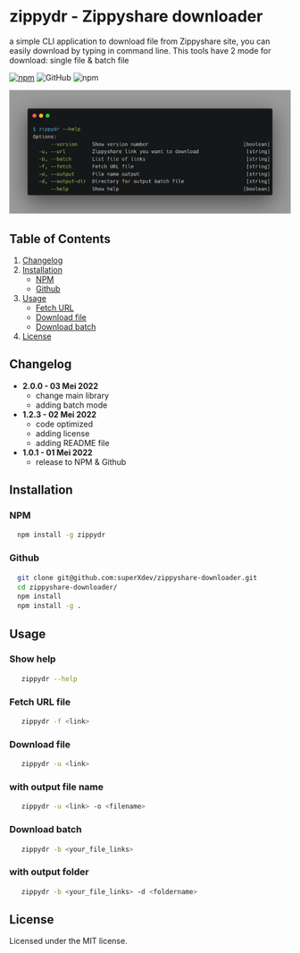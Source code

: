 # zippydr - Zippyshare downloader

a simple CLI application to download file from Zippyshare site, you can easily download by typing in command line. This tools have 2 mode for download: single file & batch file

[![npm](https://badge.fury.io/js/zippydr.svg)](http://badge.fury.io/js/zippydr) ![GitHub](https://img.shields.io/github/license/superXdev/zippyshare-downloader.svg) ![npm](https://img.shields.io/npm/dw/zippydr)

![preview](https://github.com/superXdev/zippyshare-downloader/blob/main/preview.png?raw=true)

## Table of Contents
1. [Changelog](#changelog)
2. [Installation](#installation)
   - [NPM](#npm)
   - [Github](#github)
3. [Usage](#usage)
   - [Fetch URL](#fetch)
   - [Download file](#download-file)
   - [Download batch](#download-batch)
4. [License](#license)

<a name="changelog"></a>
## Changelog
- **2.0.0 - 03 Mei 2022**
  - change main library
  - adding batch mode
- **1.2.3 - 02 Mei 2022**
  - code optimized
  - adding license
  - adding README file
- **1.0.1 - 01 Mei 2022**
  - release to NPM & Github

<a name="installation"></a>
## Installation

<a name="npm"></a>
### NPM
```bash
  npm install -g zippydr
```
<a name="github"></a>
### Github
```bash
  git clone git@github.com:superXdev/zippyshare-downloader.git
  cd zippyshare-downloader/
  npm install
  npm install -g .
```
<a name="usage"></a>
## Usage

### Show help
```bash
   zippydr --help
```
<a name="fetch"></a>
### Fetch URL file
```bash
   zippydr -f <link>
```
<a name="download-file"></a>
### Download file
```bash
   zippydr -u <link>
```

### with output file name
```bash
   zippydr -u <link> -o <filename>
```
<a name="download-batch"></a>
### Download batch
```bash
   zippydr -b <your_file_links>
```

### with output folder
```bash
   zippydr -b <your_file_links> -d <foldername>
```
<a name="license"></a>
## License
Licensed under the MIT license.
